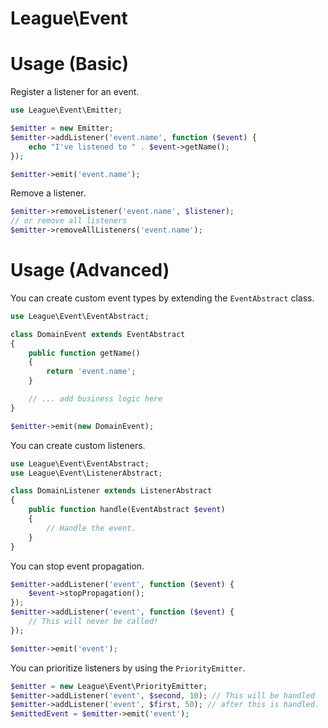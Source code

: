 # League\Event



# Usage (Basic)

Register a listener for an event.

```php
use League\Event\Emitter;

$emitter = new Emitter;
$emitter->addListener('event.name', function ($event) {
    echo "I've listened to " . $event->getName();
});

$emitter->emit('event.name');
```

Remove a listener.

```php
$emitter->removeListener('event.name', $listener);
// or remove all listeners
$emitter->removeAllListeners('event.name');
```

# Usage (Advanced)

You can create custom event types by extending the `EventAbstract` class.

```php
use League\Event\EventAbstract;

class DomainEvent extends EventAbstract
{
    public function getName()
    {
        return 'event.name';
    }

    // ... add business logic here
}

$emitter->emit(new DomainEvent);
```

You can create custom listeners.

```php
use League\Event\EventAbstract;
use League\Event\ListenerAbstract;

class DomainListener extends ListenerAbstract
{
    public function handle(EventAbstract $event)
    {
        // Handle the event.
    }
}
```

You can stop event propagation.

```php
$emitter->addListener('event', function ($event) {
    $event->stopPropagation();
});
$emitter->addListener('event', function ($event) {
    // This will never be called!
});

$emitter->emit('event');
```

You can prioritize listeners by using the `PriorityEmitter`.

```php
$emitter = new League\Event\PriorityEmitter;
$emitter->addListener('event', $second, 10); // This will be handled
$emitter->addListener('event', $first, 50); // after this is handled.
$emittedEvent = $emitter->emit('event');
```


